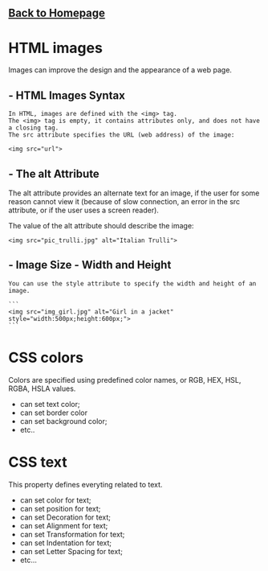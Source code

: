 ## [Back to Homepage](https://pengchen11.github.io/reading-notes/readme.md)

# HTML images
Images can improve the design and the appearance of a web page.

## - HTML Images Syntax
  ```
  In HTML, images are defined with the <img> tag.  
  The <img> tag is empty, it contains attributes only, and does not have a closing tag.  
  The src attribute specifies the URL (web address) of the image:

  <img src="url">
  ```

## - The alt Attribute  
  The alt attribute provides an alternate text for an image, if the user for some reason cannot view it (because of slow connection, an error in the src attribute, or if the user uses a screen reader).

The value of the alt attribute should describe the image:
```
<img src="pic_trulli.jpg" alt="Italian Trulli">
```

## - Image Size - Width and Height
    You can use the style attribute to specify the width and height of an image.

    ```
    <img src="img_girl.jpg" alt="Girl in a jacket" style="width:500px;height:600px;">
    ```

# CSS colors
Colors are specified using predefined color names, or RGB, HEX, HSL, RGBA, HSLA values.
- can set text color;
- can set border color
- can set background color;
- etc..

# CSS text
This property defines everyting related to text.
- can set color for text;
- can set position for text;
- can set Decoration for text;
- can set Alignment for text;
- can set Transformation for text;
- can set Indentation for text;
- can set Letter Spacing for text;
- etc...
  